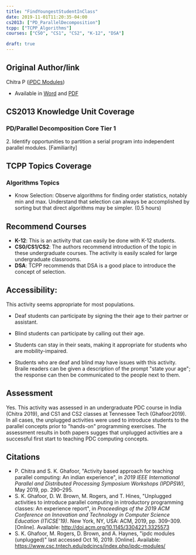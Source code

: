```yaml
---
title: "FindYoungestStudentInClass"
date: 2019-11-01T11:20:35-04:00
cs2013: ["PD_ParallelDecomposition"]
tcpp: ["TCPP_Algorithms"]
courses: ["CS0", "CS1", "CS2", "K-12", "DSA"]

draft: true
---
```


## Original Author/link
Chitra P ([iPDC Modules](https://www.csc.tntech.edu/pdcincs/index.php/ipdc-modules/))

* Available in [Word](https://www.csc.tntech.edu/pdcincs/resources/modules/unplugged/Find_Youngest/Find_Youngest.docx) and [PDF](https://www.csc.tntech.edu/pdcincs/resources/modules/unplugged/Find_Youngest/Find_Youngest.pdf)

## CS2013 Knowledge Unit Coverage

### PD/Parallel Decomposition Core Tier 1

2\. Identify opportunities to partition a serial program into independent parallel modules. [Familiarity]

## TCPP Topics Coverage

### Algorithms Topics

* Know Selection: Observe algorithms for finding order statistics, 
  notably min and max. Understand that selection can always be accomplished 
  by sorting but that direct algorithms may be simpler. (0.5 hours)

## Recommend Courses
* **K-12**: This is an activity that can easily be done with K-12 students.
* **CS0/CS1/CS2**: The authors recommend introduction of the topic in these 
  undergraduate courses. The activity is easily scaled for large undergraduate 
  classrooms.
* **DSA**: TCPP recommends that DSA is a good place to introduce the concept 
  of selection.

## Accessibility: 

This activity seems appropriate for most populations.

* Deaf students can participate by signing the their age to their partner or 
  assistant.

* Blind students can participate by calling out their age.

* Students can stay in their seats, making it appropriate for students who are 
  mobility-impaired.

* Students who are deaf and blind may have issues with this activity. Braile 
  readers can be given a description of the prompt "state your age"; the 
  response can then be communicated to the people next to them.

## Assessment

Yes. This activity was assessed in an undergraduate PDC course in India (Chitra 2019), 
and CS1 and CS2 classes at Tennessee Tech (Ghafoor2019). In all cases, the 
unplugged activities were used to introduce students to the parallel concepts 
prior to "hands-on" programming exercises. The assessment results in both papers 
sugges that unplugged activities are a successful first start to teaching PDC 
computing concepts.



## Citations

* P. Chitra and S. K. Ghafoor, "Activity based approach for teaching parallel 
  computing: An indian experience", in *2019 IEEE International Parallel and 
  Distributed Processing Symposium Workshops (IPDPSW)*, May 2019, pp. 290–295.
* S. K. Ghafoor, D. W. Brown, M. Rogers, and T. Hines, "Unplugged activities 
  to introduce parallel computing in introductory programming classes: An 
  experience report", in *Proceedings of the 2019 ACM Conference on Innovation 
  and Technology in Computer Science Education (ITiCSE'19)*. New York, NY, 
  USA: ACM, 2019, pp. 309–309. [Online]. Available: 
  http://doi.acm.org/10.1145/3304221.3325573
* S. K. Ghafoor, M. Rogers, D. Brown, and A. Haynes, "ipdc modules (unplugged)" 
  last accessed Oct 16, 2019. [Online]. Available: https://www.csc.tntech.edu/pdcincs/index.php/ipdc-modules/
